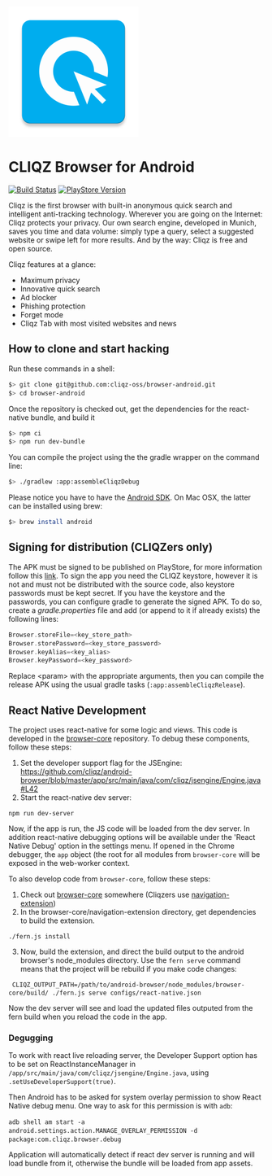 <img src="https://raw.githubusercontent.com/cliqz-oss/browser-android/master/app/src/cliqz/ic_launcher-web.png" width="256" height="256"/>

# CLIQZ Browser for Android

[![Build Status](https://dev.azure.com/cliqz-ci/cliqz-android/_apis/build/status/cliqz-oss.browser-android%20-%20CI?branchName=master)](https://dev.azure.com/cliqz-ci/cliqz-android/_build/latest?definitionId=4&branchName=master)
[![PlayStore Version](https://img.shields.io/endpoint.svg?url=https%3A%2F%2Funtitled-663xcdfysjy8.runkit.sh%2F)](https://play.google.com/store/apps/details?id=com.cliqz.browser)

Cliqz is the first browser with built-in anonymous quick search and intelligent anti-tracking technology. Wherever you are going on the Internet: Cliqz protects your privacy. Our own search engine, developed in Munich, saves you time and data volume: simply type a query, select a suggested website or swipe left for more results. And by the way: Cliqz is free and open source.

Cliqz features at a glance:
* Maximum privacy
* Innovative quick search
* Ad blocker
* Phishing protection
* Forget mode
* Cliqz Tab with most visited websites and news

## How to clone and start hacking

Run these commands in a shell:

```bash
$> git clone git@github.com:cliqz-oss/browser-android.git
$> cd browser-android
```

Once the repository is checked out, get the dependencies for the react-native bundle, and build it
```bash
$> npm ci
$> npm run dev-bundle
```

You can compile the project using the the gradle wrapper on the command line:

```bash
$> ./gradlew :app:assembleCliqzDebug
```

Please notice you have to have the [Android SDK](http://developer.android.com/sdk/index.html). On Mac OSX, the latter can be installed using brew:

```bash
$> brew install android
```

## Signing for distribution (CLIQZers only)

The APK must be signed to be published on PlayStore, for more information follow this [link](http://developer.android.com/tools/publishing/app-signing.html). To sign the app you need the CLIQZ keystore, however it is not and must not be distributed with the source code, also keystore passwords must be kept secret.
If you have the keystore and the passwords, you can configure gradle to generate the signed APK. To do so, create a *gradle.properties* file and add (or append to it if already exists) the following lines:

```groovy
Browser.storeFile=<key_store_path>
Browser.storePassword=<key_store_password>
Browser.keyAlias=<key_alias>
Browser.keyPassword=<key_password>
```

Replace \<param\> with the appropriate arguments, then you can compile the release APK using the usual gradle tasks (```:app:assembleCliqzRelease```).

## React Native Development

The project uses react-native for some logic and views. This code is developed in the [browser-core](https://github.com/cliqz-oss/browser-core) repository. To debug these components, follow these steps:

 1. Set the developer support flag for the JSEngine: https://github.com/cliqz/android-browser/blob/master/app/src/main/java/com/cliqz/jsengine/Engine.java#L42
 2. Start the react-native dev server:
  ```shell
  npm run dev-server
  ```

Now, if the app is run, the JS code will be loaded from the dev server. In addition react-native debugging options will be available under the 'React Native Debug' option in the settings menu. If opened in the Chrome debugger, the `app` object (the root for all modules from `browser-core` will be exposed in the web-worker context.

To also develop code from `browser-core`, follow these steps:

 1. Check out [browser-core](https://github.com/cliqz-oss/browser-core) somewhere (Cliqzers use [navigation-extension](https://github.com/cliqz/navigation-extension))
 2. In the browser-core/navigation-extension directory, get dependencies to build the extension.
 ```shell
 ./fern.js install
 ```
 3. Now, build the extension, and direct the build output to the android browser's node_modules directory. Use the `fern serve` command means that the project will be rebuild if you make code changes:
 ```shell
  CLIQZ_OUTPUT_PATH=/path/to/android-browser/node_modules/browser-core/build/ ./fern.js serve configs/react-native.json
  ```
  
Now the dev server will see and load the updated files outputed from the fern build when you reload the code in the app.

### Degugging

To work with react live reloading server, the Developer Support option has to
be set on ReactInstanceManager in `/app/src/main/java/com/cliqz/jsengine/Engine.java`,
using `.setUseDeveloperSupport(true)`.

Then Android has to be asked for system overlay permission to show React Native
debug menu. One way to ask for this permission is with `adb`:

`adb shell am start -a android.settings.action.MANAGE_OVERLAY_PERMISSION -d package:com.cliqz.browser.debug`

Application will automatically detect if react dev server is running and will
load bundle from it, otherwise the bundle will be loaded from app assets.
